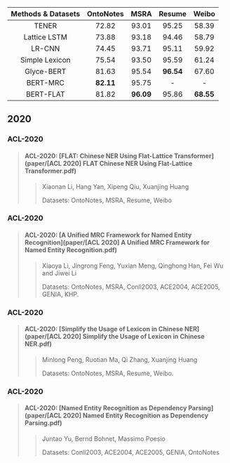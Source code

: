 
| Methods & Datasets |  OntoNotes  |  MSRA  |  Resume  |  Weibo  |
| :---: | :---: | :---: | :---: | :---: |
| TENER  | 72.82 | 93.01 | 95.25 | 58.39 |
| Lattice LSTM | 73.88 | 93.18 | 94.46 | 58.79 |
| LR-CNN | 74.45 | 93.71 | 95.11 | 59.92 |
| Simple Lexicon | 75.54 | 93.50 | 95.59 | 61.24 |
| Glyce-BERT | 81.63 | 95.54 | **96.54** | 67.60 |
| BERT-MRC | **82.11** | 95.75 | - | - |
| BERT-FLAT | 81.82 | **96.09** | 95.86 | **68.55** |

## 2020
### ACL-2020

> #### ACL-2020: [FLAT: Chinese NER Using Flat-Lattice Transformer](paper/[ACL 2020] FLAT Chinese NER Using Flat-Lattice Transformer.pdf)
>> Xiaonan Li, Hang Yan, Xipeng Qiu, Xuanjing Huang
>>
>> Datasets: OntoNotes, MSRA, Resume, Weibo

### ACL-2020

> #### ACL-2020: [A Unified MRC Framework for Named Entity Recognition](paper/[ACL 2020] A Unified MRC Framework for Named Entity Recognition.pdf)
>> Xiaoya Li, Jingrong Feng, Yuxian Meng, Qinghong Han, Fei Wu and Jiwei Li
>>
>> Datasets: OntoNotes, MSRA, Conll2003, ACE2004, ACE2005, GENIA, KHP.

### ACL-2020

> #### ACL-2020: [Simplify the Usage of Lexicon in Chinese NER](paper/[ACL 2020] Simplify the Usage of Lexicon in Chinese NER.pdf)
>> Minlong Peng, Ruotian Ma, Qi Zhang, Xuanjing Huang
>>
>> Datasets: OntoNotes, MSRA, Resume, Weibo.

### ACL-2020

> #### ACL-2020: [Named Entity Recognition as Dependency Parsing](paper/[ACL 2020] Named Entity Recognition as Dependency Parsing.pdf)
>> Juntao Yu, Bernd Bohnet, Massimo Poesio
>>
>> Datasets: Conll2003, ACE2004, ACE2005, GENIA, OntoNotes

